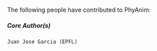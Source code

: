 The following people have contributed to PhyAnim:

##### Core Author(s)

    Juan Jose Garcia (EPFL)